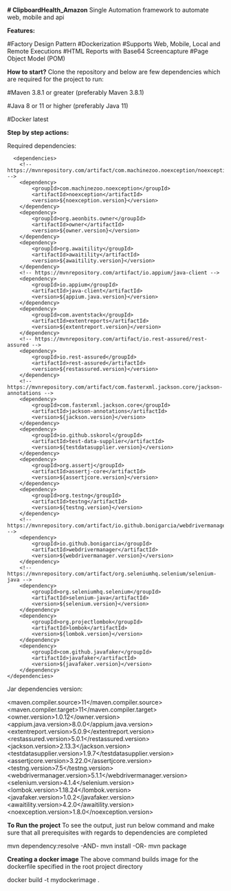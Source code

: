 **# ClipboardHealth_Amazon**
Single Automation framework to automate web, mobile and api

**Features:**

#Factory Design Pattern
#Dockerization
#Supports Web, Mobile, Local and Remote Executions
#HTML Reports with Base64 Screencapture
#Page Object Model (POM)

**How to start?**
Clone the repository and below are few dependencies which are required for the project to run:

#Maven 3.8.1 or greater (preferably Maven 3.8.1)

#Java 8 or 11 or higher (preferably Java 11)

#Docker latest

**Step by step actions:**

Required dependencies:

      <dependencies>
        <!-- https://mvnrepository.com/artifact/com.machinezoo.noexception/noexception -->
        <dependency>
            <groupId>com.machinezoo.noexception</groupId>
            <artifactId>noexception</artifactId>
            <version>${noexception.version}</version>
        </dependency>
        <dependency>
            <groupId>org.aeonbits.owner</groupId>
            <artifactId>owner</artifactId>
            <version>${owner.version}</version>
        </dependency>
        <dependency>
            <groupId>org.awaitility</groupId>
            <artifactId>awaitility</artifactId>
            <version>${awaitility.version}</version>
        </dependency>
        <!-- https://mvnrepository.com/artifact/io.appium/java-client -->
        <dependency>
            <groupId>io.appium</groupId>
            <artifactId>java-client</artifactId>
            <version>${appium.java.version}</version>
        </dependency>
        <dependency>
            <groupId>com.aventstack</groupId>
            <artifactId>extentreports</artifactId>
            <version>${extentreport.version}</version>
        </dependency>
        <!-- https://mvnrepository.com/artifact/io.rest-assured/rest-assured -->
        <dependency>
            <groupId>io.rest-assured</groupId>
            <artifactId>rest-assured</artifactId>
            <version>${restassured.version}</version>
        </dependency>
        <!-- https://mvnrepository.com/artifact/com.fasterxml.jackson.core/jackson-annotations -->
        <dependency>
            <groupId>com.fasterxml.jackson.core</groupId>
            <artifactId>jackson-annotations</artifactId>
            <version>${jackson.version}</version>
        </dependency>
        <dependency>
            <groupId>io.github.sskorol</groupId>
            <artifactId>test-data-supplier</artifactId>
            <version>${testdatasupplier.version}</version>
        </dependency>
        <dependency>
            <groupId>org.assertj</groupId>
            <artifactId>assertj-core</artifactId>
            <version>${assertjcore.version}</version>
        </dependency>
        <dependency>
            <groupId>org.testng</groupId>
            <artifactId>testng</artifactId>
            <version>${testng.version}</version>
        </dependency>
        <!-- https://mvnrepository.com/artifact/io.github.bonigarcia/webdrivermanager -->
        <dependency>
            <groupId>io.github.bonigarcia</groupId>
            <artifactId>webdrivermanager</artifactId>
            <version>${webdrivermanager.version}</version>
        </dependency>
        <!-- https://mvnrepository.com/artifact/org.seleniumhq.selenium/selenium-java -->
        <dependency>
            <groupId>org.seleniumhq.selenium</groupId>
            <artifactId>selenium-java</artifactId>
            <version>${selenium.version}</version>
        </dependency>
        <dependency>
            <groupId>org.projectlombok</groupId>
            <artifactId>lombok</artifactId>
            <version>${lombok.version}</version>
        </dependency>
        <dependency>
            <groupId>com.github.javafaker</groupId>
            <artifactId>javafaker</artifactId>
            <version>${javafaker.version}</version>
        </dependency>
    </dependencies>
Jar dependencies version:

  <maven.compiler.source>11</maven.compiler.source>
        <maven.compiler.target>11</maven.compiler.target>
        <owner.version>1.0.12</owner.version>
        <appium.java.version>8.0.0</appium.java.version>
        <extentreport.version>5.0.9</extentreport.version>
        <restassured.version>5.0.1</restassured.version>
        <jackson.version>2.13.3</jackson.version>
        <testdatasupplier.version>1.9.7</testdatasupplier.version>
        <assertjcore.version>3.22.0</assertjcore.version>
        <testng.version>7.5</testng.version>
        <webdrivermanager.version>5.1.1</webdrivermanager.version>
        <selenium.version>4.1.4</selenium.version>
        <lombok.version>1.18.24</lombok.version>
        <javafaker.version>1.0.2</javafaker.version>
        <awaitility.version>4.2.0</awaitility.version>
        <noexception.version>1.8.0</noexception.version>

**To Run the project**
To see the output, just run below command and make sure that all prerequisites with regards to dependencies are completed

mvn dependency:resolve
-AND-
mvn install
-OR-
mvn package

**Creating a docker image**
The above command builds image for the dockerfile specified in the root project directory

docker build -t mydockerimage .

